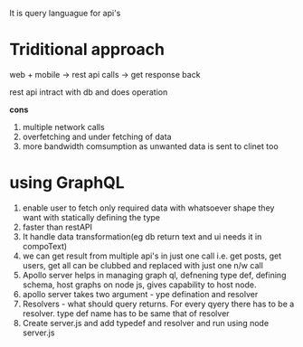 
It is query languague for api's

# Triditional approach

web + mobile -> rest api calls -> get response back

rest api intract with db and does operation

__cons__
1) multiple network calls
2) overfetching and under fetching of data
3) more bandwidth comsumption as unwanted data is sent to clinet too

# using GraphQL
1) enable user to fetch only required data with whatsoever shape they want with statically defining the type
2) faster than restAPI
3) It handle data transformation(eg db return text and ui needs it in compoText)
4) we can get result from multiple api's in just one call i.e. get posts, get users, get all can be clubbed and replaced with just one n/w call
5) Apollo server helps in managing graph ql, defnening type def, defining schema, host graphs on node js, gives capability to host node.
6) apollo server takes two argument - ype defination and resolver
7) Resolvers - what should query returns. For every qyery there has to be a resolver. type def name has to be same that of resolver
8) Create server.js and add typedef and resolver and run using node server.js
